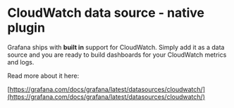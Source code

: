 # CloudWatch data source - native plugin

Grafana ships with **built in** support for CloudWatch. Simply add it as a data source and you are ready to build dashboards for your CloudWatch metrics and logs.

Read more about it here:

[https://grafana.com/docs/grafana/latest/datasources/cloudwatch/](https://grafana.com/docs/grafana/latest/datasources/cloudwatch/)
